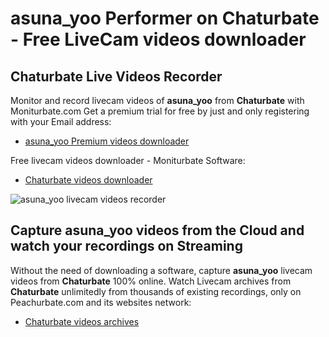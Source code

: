 # asuna_yoo Performer on Chaturbate - Free LiveCam videos downloader

## Chaturbate Live Videos Recorder

Monitor and record livecam videos of **asuna_yoo** from **Chaturbate** with Moniturbate.com
Get a premium trial for free by just and only registering with your Email address:
* [asuna_yoo Premium videos downloader](https://moniturbate.com/request-demo-licence-key.html)

Free livecam videos downloader - Moniturbate Software:
* [Chaturbate videos downloader](https://moniturbate.com/moniturbate-download-software.html)

![asuna_yoo livecam videos recorder](https://peachurnet.com/templates/moniturbate-software.png)


## Capture asuna_yoo videos from the Cloud and watch your recordings on Streaming

Without the need of downloading a software, capture **asuna_yoo** livecam videos from **Chaturbate** 100% online.
Watch Livecam archives from **Chaturbate** unlimitedly from thousands of existing recordings, only on Peachurbate.com and its websites network:
* [Chaturbate videos archives](https://peachurnet.com/)